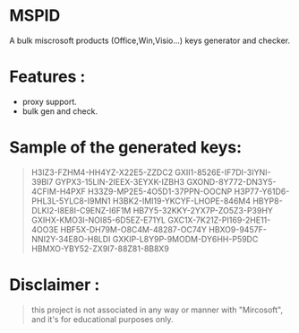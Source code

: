 # MSPID
A bulk miscrosoft products (Office,Win,Visio...) keys generator and checker.

# Features :

 - proxy support.
 - bulk gen and check.

# Sample of the generated keys:

> H3IZ3-FZHM4-HH4YZ-X22E5-ZZDC2
> GXII1-8526E-IF7DI-3IYNI-39BI7
> GYPX3-15LIN-2IEEX-3EYXK-IZBH3
> GXOND-8Y772-DN3Y5-4CFIM-H4PXF
> H33Z9-MP2E5-4O5D1-37PPN-OOCNP
> H3P77-Y61D6-PHL3L-5YLC8-I9MN1
> H3BK2-IMI19-YKCYF-LHOPE-846M4
> HBYP8-DLKI2-I8E8I-C9ENZ-I6F1M
> HB7Y5-32KKY-2YX7P-ZO5Z3-P39HY
> GXIHX-KMO3I-NOI85-6D5EZ-E71YL
> GXC1X-7K21Z-PI169-2HE11-4OO3E
> HBF5X-DH79M-O8C4M-48287-OC74Y
> HBXO9-9457F-NNI2Y-34E8O-H8LDI
> GXKIP-L8Y9P-9MODM-DY6HH-P59DC
> HBMXO-YBY52-ZX9I7-88Z81-8B8X9




# Disclaimer :
> this project is not associated in any way or manner with "Mircosoft",
> and it's for educational purposes only.

